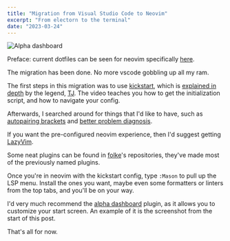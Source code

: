 ```yaml
---
title: "Migration from Visual Studio Code to Neovim"
excerpt: "From electorn to the terminal"
date: "2023-03-24"
---
```


![Alpha dashboard](/images/posts/vscode-to-neovim/alpha-dashboard.png)

Preface: current dotfiles can be seen for neovim specifically [here](https://github.com/Xithrius/dotfiles/tree/main/.config/nvim).

The migration has been done. No more vscode gobbling up all my ram.

The first steps in this migration was to use [kickstart](https://github.com/nvim-lua/kickstart.nvim), which is [explained in depth](https://youtu.be/stqUbv-5u2s) by the legend, [TJ](https://github.com/tjdevries). The video teaches you how to get the initialization script, and how to navigate your config.

Afterwards, I searched around for things that I'd like to have, such as [autopairing brackets](https://github.com/windwp/nvim-autopairs) and [better problem diagnosis](https://github.com/folke/trouble.nvim).

If you want the pre-configured neovim experience, then I'd suggest getting [LazyVim](https://github.com/LazyVim/LazyVim).

Some neat plugins can be found in [folke](https://github.com/folke)'s repositories, they've made most of the previously named plugins.

Once you're in neovim with the kickstart config, type `:Mason` to pull up the LSP menu. Install the ones you want, maybe even some formatters or linters from the top tabs, and you'll be on your way.

I'd very much recommend the [alpha dashboard](https://github.com/goolord/alpha-nvim) plugin, as it allows you to customize your start screen. An example of it is the screenshot from the start of this post.

That's all for now.
